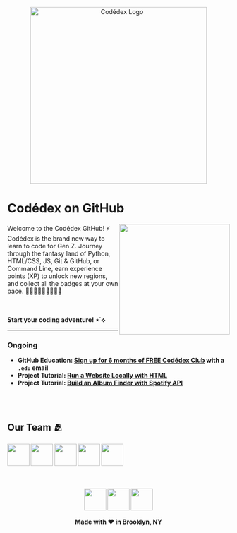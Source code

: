 <p align="center">
  <picture>
  <source media="(prefers-color-scheme: dark)" srcset="https://github.com/codedex-io/.github/assets/65576812/bad9de45-9136-4569-a2cd-b28365c32d51" width="400px">
  <source media="(prefers-color-scheme: light)" srcset="https://github.com/codedex-io/.github/assets/65576812/6dd61b76-4149-4515-bb4c-495ed30ba712" width="400px">
  <img alt="Codédex Logo" src="https://github.com/codedex-io/.github/assets/65576812/bad9de45-9136-4569-a2cd-b28365c32d51" width="400px">
</picture>


 
</p>
<h1>Codédex on GitHub</h1>
  <img align=right src="https://github.com/codedex-io/.github/assets/65576812/c52c79df-d10d-412e-b0ef-ec0b969d2a5d" width="250px">
Welcome to the Codédex GitHub! ⚡ Codédex is the brand new way to learn to code for Gen Z.
Journey through the fantasy land of Python, HTML/CSS, JS, Git & GitHub, or Command Line, earn experience points (XP) to unlock new regions, and collect all the badges at your own pace. 👩🏾‍💻👨🏻‍💻👩🏼‍💻

<br /><br />
<strong>Start your coding adventure! ⋆˙⟡ <strong />
</p>


-----

### Ongoing

  - GitHub Education: [Sign up for 6 months of FREE Codédex Club](https://www.codedex.io/github-students) with a `.edu` email
  - Project Tutorial: [Run a Website Locally with HTML](https://www.codedex.io/projects/run-a-website-locally-with-html)
  - Project Tutorial: [Build an Album Finder with Spotify API](https://www.codedex.io/projects/build-an-album-finder-with-spotify-api) 

<br/>
<br/>

## Our Team 🫂
<img src="https://github.com/codedex-io/.github/assets/65576812/a8c9acf2-fd8e-485d-a3c3-4fd2fccaed4a" width="50px">
<img src="https://github.com/codedex-io/.github/assets/65576812/ccb47bcb-3e3c-4a7f-bc0e-2f843f87dbe7" width="50px">
<img src="https://github.com/codedex-io/.github/assets/65576812/90a19cff-1693-457e-8ee2-52a85322e633" width="50px">
<img src="https://github.com/codedex-io/.github/assets/65576812/17410e71-09bf-4813-9e8d-76a8b672ee17" width="50px">
<img src="https://github.com/codedex-io/.github/assets/65576812/7f151b0b-2137-409c-adfc-764f5b00a491" width="50px">

<br/>
<br/>
<br/>

<p align="center">
<img src="https://github.com/codedex-io/.github/assets/65576812/8613313f-42c0-4d87-ab53-c7d61ea92be3" width="50px">
<img src="https://github.com/codedex-io/.github/assets/65576812/75eb406f-4d76-4720-aba3-186cbc9d6b33" width="50px">
<img src="https://github.com/codedex-io/.github/assets/65576812/de1c5377-9d6d-409e-9971-887f8ef908c1" width="50px">
</p>

<p align="center">Made with ❤️ in Brooklyn, NY</p>

